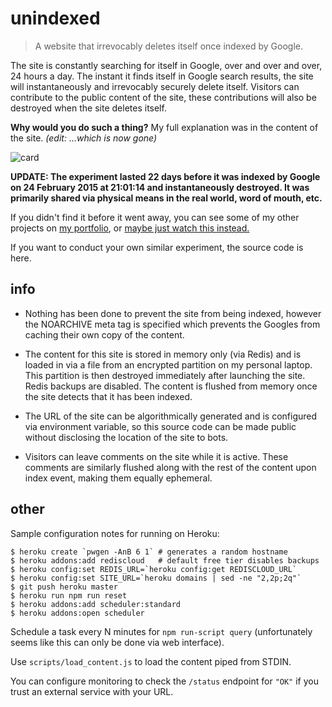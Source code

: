 # unindexed
> A website that irrevocably deletes itself once indexed by Google.

The site is constantly searching for itself in Google, over and over and over, 24 hours a day. The instant it finds itself in Google search results, the site will instantaneously and irrevocably securely delete itself. Visitors can contribute to the public content of the site, these contributions will also be destroyed when the site deletes itself.

**Why would you do such a thing?** My full explanation was in the content of the site.
_(edit: ...which is now gone)_

![card](http://f.cl.ly/items/0Q3t120C0f1f3N1Q0416/unindexed_invite_blurred_sm.jpg)

**UPDATE: The experiment lasted 22 days before it was indexed by Google on 24 February 2015 at 21:01:14 and instantaneously destroyed.  It was primarily shared via physical means in the real world, word of mouth, etc.**

If you didn't find it before it went away, you can see some of my other projects on [my portfolio](http://portfolio.mroth.info), 
or [maybe just watch this instead.](https://www.youtube.com/watch?v=qqmNaOn56mc)

If you want to conduct your own similar experiment, the source code is here.

## info

  - Nothing has been done to prevent the site from being indexed, however the
    NOARCHIVE meta tag is specified which prevents the Googles from caching
    their own copy of the content.

  - The content for this site is stored in memory only (via Redis) and is loaded
    in via a file from an encrypted partition on my personal laptop.  This
    partition is then destroyed immediately after launching the site. Redis
    backups are disabled. The content is flushed from memory once the site
    detects that it has been indexed.

  - The URL of the site can be algorithmically generated and is configured via
    environment variable, so this source code can be made public without
    disclosing the location of the site to bots.

  - Visitors can leave comments on the site while it is active. These comments
    are similarly flushed along with the rest of the content upon index event,
    making them equally ephemeral.

## other

Sample configuration notes for running on Heroku:

    $ heroku create `pwgen -AnB 6 1` # generates a random hostname
    $ heroku addons:add rediscloud   # default free tier disables backups
    $ heroku config:set REDIS_URL=`heroku config:get REDISCLOUD_URL`
    $ heroku config:set SITE_URL=`heroku domains | sed -ne "2,2p;2q"`
    $ git push heroku master
    $ heroku run npm run reset
    $ heroku addons:add scheduler:standard
    $ heroku addons:open scheduler

Schedule a task every N minutes for `npm run-script query` (unfortunately seems
like this can only be done via web interface).

Use `scripts/load_content.js` to load the content piped from STDIN.

You can configure monitoring to check the `/status` endpoint for `"OK"` if you
trust an external service with your URL.
